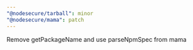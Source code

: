 ```yaml
---
"@nodesecure/tarball": minor
"@nodesecure/mama": patch
---
```


Remove getPackageName and use parseNpmSpec from mama

